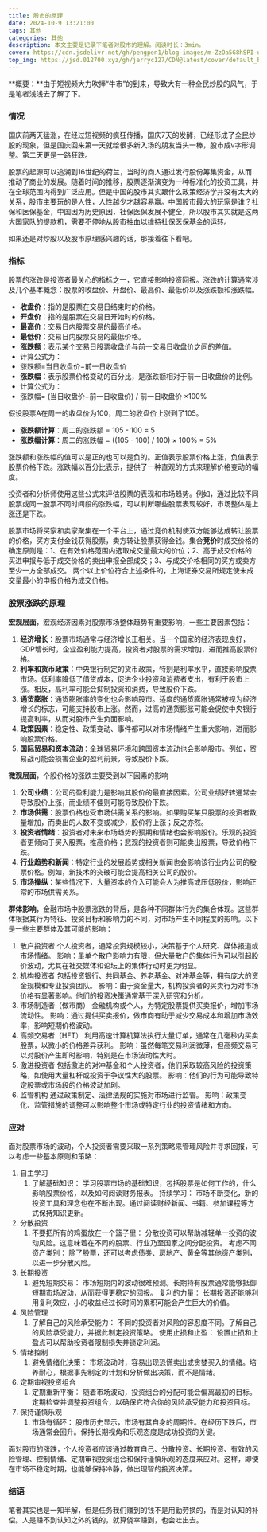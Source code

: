 ```yaml
---
title: 股市的原理
date: 2024-10-9 13:21:00
tags: 其他
categories: 其他
description: 本文主要是记录下笔者对股市的理解。阅读时长：3min。
cover: https://cdn.jsdelivr.net/gh/pengpen1/blog-images/m-ZzOa5G8hSPI-unsplash.jpg
top_img: https://jsd.012700.xyz/gh/jerryc127/CDN@latest/cover/default_bg.png
---
```

**概要：**由于短视频大力吹捧“牛市”的到来，导致大有一种全民炒股的风气，于是笔者浅浅去了解了下。



### 情况

国庆前两天猛涨，在经过短视频的疯狂传播，国庆7天的发酵，已经形成了全民炒股的现象，但是国庆回来第一天就给很多新入场的朋友当头一棒，股市成v字形调整。第二天更是一路狂跌。

股票的起源可以追溯到16世纪的荷兰，当时的商人通过发行股份筹集资金，从而推动了商业的发展。随着时间的推移，股票逐渐演变为一种标准化的投资工具，并在全球范围内得到广泛应用。但是中国的股市其实跟什么政策经济学并没有太大的关系，股市主要玩的是人性，人性越少才越容易赢。中国股市最大的玩家是谁？社保和医保基金，中国因为历史原因，社保医保发展不健全，所以股市其实就是这两大国家队的提款机，需要不停地从股市抽血以维持社保医保基金的运转。

如果还是对炒股以及股市原理感兴趣的话，那接着往下看吧。



### 指标

股票的涨跌是投资者最关心的指标之一，它直接影响投资回报。涨跌的计算通常涉及几个基本概念：股票的收盘价、开盘价、最高价、最低价以及涨跌额和涨跌幅。

- **收盘价**：指的是股票在交易日结束时的价格。
- **开盘价**：指的是股票在交易日开始时的价格。
- **最高价**：交易日内股票交易的最高价格。
- **最低价**：交易日内股票交易的最低价格。
- **涨跌额**：表示某个交易日股票收盘价与前一交易日收盘价之间的差值。
- 计算公式为：
- 涨跌额=当日收盘价−前一日收盘价
- **涨跌幅**：表示股票价格变动的百分比，是涨跌额相对于前一日收盘价的比例。
- 计算公式为：
- 涨跌幅= (当日收盘价−前一日收盘价) / 前一日收盘价 ×100%

假设股票A在周一的收盘价为100，周二的收盘价上涨到了105。

- **涨跌额计算**：周二的涨跌额 = 105 - 100 = 5
- **涨跌幅计算**：周二的涨跌幅 = ((105 - 100) / 100) × 100% = 5%

涨跌额和涨跌幅的值可以是正的也可以是负的。正值表示股票价格上涨，负值表示股票价格下跌。涨跌幅以百分比表示，提供了一种直观的方式来理解价格变动的幅度。

投资者和分析师使用这些公式来评估股票的表现和市场趋势。例如，通过比较不同股票或同一股票不同时间段的涨跌幅，可以判断哪些股票表现较好，市场整体是上涨还是下跌。

股票市场将买家和卖家聚集在一个平台上，通过竞价机制使双方能够达成转让股票的价格，买方支付金钱获得股票，卖方转让股票获得金钱。集合**竞价**时成交价格的确定原则是：1、在有效价格范围内选取成交量最大的价位；2、高于成交价格的买进申报与低于成交价格的卖出申报全部成交；3、与成交价格相同的买方或卖方至少一方全部成交。 两个以上价位符合上述条件的，上海证券交易所规定使未成交量最小的申报价格为成交价格。



### 股票涨跌的原理

**宏观层面**，宏观经济因素对股票市场整体趋势有重要影响，一些主要因素包括：

1. **经济增长**：股票市场通常与经济增长正相关。当一个国家的经济表现良好，GDP增长时，企业盈利能力提高，投资者对股票的需求增加，进而推高股票价格。
2. **利率和货币政策**：中央银行制定的货币政策，特别是利率水平，直接影响股票市场。低利率降低了借贷成本，促进企业投资和消费者支出，有利于股市上涨。相反，高利率可能会抑制投资和消费，导致股价下跌。
3. **通货膨胀**：通货膨胀率的变化也会影响股市。适度的通货膨胀通常被视为经济增长的标志，可能支持股市上涨。然而，过高的通货膨胀可能会促使中央银行提高利率，从而对股市产生负面影响。
4. **政策因素**：稳定性、政策变动、事件都可以对市场情绪产生重大影响，进而影响股票价格。
5. **国际贸易和资本流动**：全球贸易环境和跨国资本流动也会影响股市。例如，贸易战可能会损害企业的盈利前景，导致股价下跌。



**微观层面**，个股价格的涨跌主要受到以下因素的影响

1. **公司业绩**：公司的盈利能力是影响其股价的最直接因素。公司业绩好转通常会导致股价上涨，而业绩不佳则可能导致股价下跌。
2. **市场供需**：股票价格也受市场供需关系的影响。如果购买某只股票的投资者数量增加，而卖出的人数不变或减少，股价将上涨；反之亦然。
3. **投资者情绪**：投资者对未来市场趋势的预期和情绪也会影响股价。乐观的投资者更倾向于买入股票，推高价格；悲观的投资者则可能卖出股票，导致价格下跌。
4. **行业趋势和新闻**：特定行业的发展趋势或相关新闻也会影响该行业内公司的股票价格。例如，新技术的突破可能会提高相关公司的股价。
5. **市场操纵**：某些情况下，大量资本的介入可能会人为推高或压低股价，影响正常的市场供需关系。



**群体影响**，金融市场中股票涨跌的背后，是各种不同群体行为的集合体现。这些群体根据其行为特征、投资目标和影响力的不同，对市场产生不同程度的影响。以下是一些主要群体及其可能的影响：

1. 散户投资者 个人投资者，通常投资规模较小，决策基于个人研究、媒体报道或市场情绪。 影响：虽单个散户影响力有限，但大量散户的集体行为可以引起股价波动，尤其在社交媒体和论坛上的集体行动时更为明显。
2. 机构投资者 包括投资银行、共同基金、养老基金、对冲基金等，拥有庞大的资金规模和专业投资团队。 影响：由于资金量大，机构投资者的买卖行为对市场价格有显著影响。他们的投资决策通常基于深入研究和分析。
3. 市场制造者（做市商） 金融机构或个人，为特定股票提供买卖报价，增加市场流动性。 影响：通过提供买卖报价，做市商有助于减少交易成本和增加市场效率，影响短期价格波动。
4. 高频交易者（HFT） 利用高速计算机算法执行大量订单，通常在几毫秒内买卖股票，以微小的价格差异获利。 影响：虽然每笔交易利润微薄，但高频交易可以对股价产生即时影响，特别是在市场波动性大时。
5. 激进投资者 包括激进的对冲基金和个人投资者，他们采取较高风险的投资策略，如使用大量杠杆或投资于争议性大的股票。 影响：他们的行为可能导致特定股票或市场段的价格波动加剧。
6. 监管机构 通过政策制定、法律法规的实施对市场进行监管。 影响：政策变化、监管措施的调整可以影响整个市场或特定行业的投资情绪和方向。



### 应对

面对股票市场的波动，个人投资者需要采取一系列策略来管理风险并寻求回报，可以考虑一些基本原则和策略：

1. 自主学习
   1. 了解基础知识： 学习股票市场的基础知识，包括股票是如何工作的，什么影响股票价格，以及如何阅读财务报表。 持续学习： 市场不断变化，新的投资工具和理念也在不断出现。通过阅读财经新闻、书籍、参加课程等方式保持知识更新。
2. 分散投资
   1. 不要把所有的鸡蛋放在一个篮子里： 分散投资可以帮助减轻单一投资的波动风险。这意味着在不同的股票、行业乃至国家之间分配投资。 考虑不同资产类别： 除了股票，还可以考虑债券、房地产、黄金等其他资产类别，以进一步分散风险。
3. 长期投资
   1. 避免短期交易： 市场短期内的波动很难预测。长期持有股票通常能够抵御短期市场波动，从而获得更稳定的回报。 复利的力量： 长期投资还能够利用复利效应，小的收益经过长时间的累积可能会产生巨大的价值。
4. 风险管理
   1. 了解自己的风险承受能力： 不同的投资者对风险的容忍度不同。了解自己的风险承受能力，并据此制定投资策略。 使用止损和止盈： 设置止损和止盈点可以帮助投资者限制损失并锁定利润。
5. 情绪控制
   1. 避免情绪化决策： 市场波动时，容易出现恐慌卖出或贪婪买入的情绪。培养耐心，根据事先制定的计划和分析做出决策，而不是情绪。
6. 定期审视投资组合
   1. 定期重新平衡： 随着市场波动，投资组合的分配可能会偏离最初的目标。定期检查并调整投资组合，以确保它符合你的风险承受能力和投资目标。
7. 保持谨慎乐观
   1. 市场有循环： 股市历史显示，市场有其自身的周期性。在经历下跌后，市场通常会回升。保持长期视角和乐观态度是成功投资的关键。

面对股市的涨跌，个人投资者应该通过教育自己、分散投资、长期投资、有效的风险管理、控制情绪、定期审视投资组合和保持谨慎乐观的态度来应对。这样，即使在市场不稳定时期，也能够保持冷静，做出理智的投资决策。



### 结语

笔者其实也是一知半解，但是任务我们赚到的钱不是用勤劳换的，而是对认知的补偿。人是赚不到认知之外的钱的，就算侥幸赚到，也会吐出去。